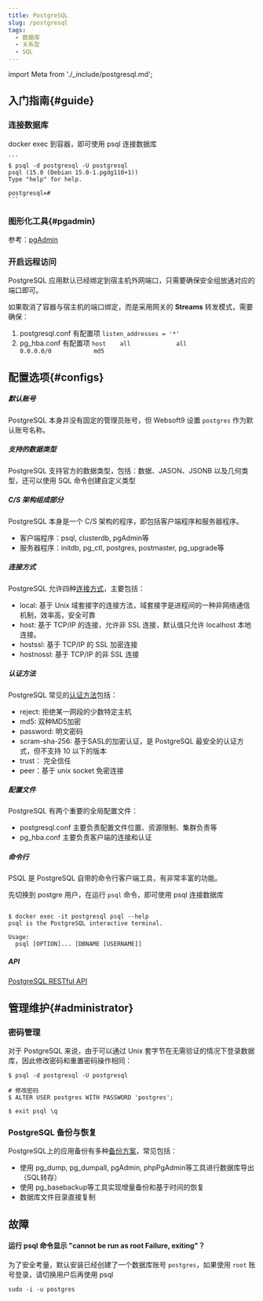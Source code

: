 ```yaml
---
title: PostgreSQL
slug: /postgresql
tags:
  - 数据库
  - 关系型
  - SQL
---
```


import Meta from './_include/postgresql.md';

<Meta name="meta" />

## 入门指南{#guide}

### 连接数据库

docker exec 到容器，即可使用 psql 连接数据库

    ```
    $ psql -d postgresql -U postgresql
    psql (15.0 (Debian 15.0-1.pgdg110+1))
    Type "help" for help.
    
    postgresql=#
    ```

### 图形化工具{#pgadmin}

参考：[pgAdmin](./pgadmin)

### 开启远程访问

PostgreSQL 应用默认已经绑定到宿主机外网端口，只需要确保安全组放通对应的端口即可。  

如果取消了容器与宿主机的端口绑定，而是采用网关的 **Streams** 转发模式，需要确保：

1. postgresql.conf 有配置项 `listen_addresses = '*'`
2. pg_hba.conf 有配置项 `host    all             all             0.0.0.0/0            md5`

## 配置选项{#configs}

##### 默认账号

PostgreSQL 本身并没有固定的管理员账号，但 Websoft9 设置 `postgres` 作为默认账号名称。  

##### 支持的数据类型

PostgreSQL 支持官方的数据类型，包括：数据、JASON、JSONB 以及几何类型，还可以使用 SQL 命令创建自定义类型

##### C/S 架构组成部分

PostgreSQL 本身是一个 C/S 架构的程序，即包括客户端程序和服务器程序。

* 客户端程序：psql, clusterdb, pgAdmin等
* 服务器程序：initdb, pg_ctl, postgres, postmaster, pg_upgrade等

##### 连接方式

PostgreSQL 允许四种[连接方式](https://www.cnblogs.com/flying-tiger/p/5983588.html?tdsourcetag=s_pcqq_aiomsg)，主要包括：

* local: 基于 Unix 域套接字的连接方法，域套接字是进程间的一种非网络通信机制，效率高，安全可靠
* host: 基于 TCP/IP 的连接，允许非 SSL 连接，默认值只允许 localhost 本地连接。
* hostssl: 基于 TCP/IP 的 SSL 加密连接
* hostnossl: 基于 TCP/IP 的非 SSL 连接

##### 认证方法

PostgreSQL 常见的[认证方法](https://www.postgresql.org/docs/current/auth-methods.html)包括：

* reject: 拒绝某一网段的少数特定主机
* md5: 双种MD5加密
* password: 明文密码
* scram-sha-256: 基于SASL的加密认证，是 PostgreSQL 最安全的认证方式，但不支持 10 以下的版本
* trust： 完全信任
* peer：基于 unix socket 免密连接

##### 配置文件

PostgreSQL 有两个重要的全局配置文件：

* postgresql.conf 主要负责配置文件位置、资源限制、集群负责等
* pg_hba.conf 主要负责客户端的连接和认证

##### 命令行

PSQL 是 PostgreSQL 自带的命令行客户端工具，有非常丰富的功能。  

先切换到 postgre 用户，在运行 `psql` 命令，即可使用 psql 连接数据库

```

$ docker exec -it postgresql psql --help
psql is the PostgreSQL interactive terminal.

Usage:
  psql [OPTION]... [DBNAME [USERNAME]]
```

##### API

[PostgreSQL RESTful API](https://www.postgresql.org/about/news/postgresql-restful-api-1616/)


## 管理维护{#administrator}

### 密码管理

对于 PostgreSQL 来说，由于可以通过 Unix 套字节在无需验证的情况下登录数据库，因此修改密码和重置密码操作相同：
  ```
  $ psql -d postgresql -U postgresql

  # 修改密码
  $ ALTER USER postgres WITH PASSWORD 'postgres';

  $ exit psql \q
  ```
### PostgreSQL 备份与恢复

PostgreSQL上的应用备份有多种[备份方案](https://www.postgresql.org/docs/12/backup.html)，常见包括：

* 使用 pg_dump, pg_dumpall, pgAdmin, phpPgAdmin等工具进行数据库导出（SQL转存）
* 使用 pg_basebackup等工具实现增量备份和基于时间的恢复
* 数据库文件目录直接复制


## 故障

#### 运行 psql 命令显示 "cannot be run as root Failure, exiting"？

为了安全考量，默认安装已经创建了一个数据库账号 `postgres`，如果使用 `root` 账号登录，请切换用户后再使用 psql
```
sudo -i -u postgres
```